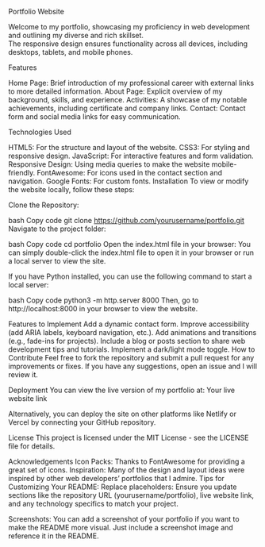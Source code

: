 Portfolio Website

Welcome to my portfolio, showcasing my proficiency in web development and outlining my diverse and rich skillset.  
The responsive design ensures functionality across all devices, including desktops, tablets, and mobile phones.

Features

Home Page: Brief introduction of my professional career with external links to more detailed information. 
About Page: Explicit overview of my background, skills, and experience.
Activities: A showcase of my notable achievements, including certificate and company links.
Contact: Contact form and social media links for easy communication.



Technologies Used

HTML5: For the structure and layout of the website.
CSS3: For styling and responsive design.
JavaScript: For interactive features and form validation.
Responsive Design: Using media queries to make the website mobile-friendly.
FontAwesome: For icons used in the contact section and navigation.
Google Fonts: For custom fonts.
Installation
To view or modify the website locally, follow these steps:

Clone the Repository:

bash
Copy code
git clone https://github.com/yourusername/portfolio.git
Navigate to the project folder:

bash
Copy code
cd portfolio
Open the index.html file in your browser: You can simply double-click the index.html file to open it in your browser or run a local server to view the site.

If you have Python installed, you can use the following command to start a local server:

bash
Copy code
python3 -m http.server 8000
Then, go to http://localhost:8000 in your browser to view the website.

Features to Implement
 Add a dynamic contact form.
 Improve accessibility (add ARIA labels, keyboard navigation, etc.).
 Add animations and transitions (e.g., fade-ins for projects).
 Include a blog or posts section to share web development tips and tutorials.
 Implement a dark/light mode toggle.
How to Contribute
Feel free to fork the repository and submit a pull request for any improvements or fixes. If you have any suggestions, open an issue and I will review it.

Deployment
You can view the live version of my portfolio at:
Your live website link

Alternatively, you can deploy the site on other platforms like Netlify or Vercel by connecting your GitHub repository.

License
This project is licensed under the MIT License - see the LICENSE file for details.

Acknowledgements
Icon Packs: Thanks to FontAwesome for providing a great set of icons.
Inspiration: Many of the design and layout ideas were inspired by other web developers’ portfolios that I admire.
Tips for Customizing Your README:
Replace placeholders: Ensure you update sections like the repository URL (yourusername/portfolio), live website link, and any technology specifics to match your project.

Screenshots: You can add a screenshot of your portfolio if you want to make the README more visual. Just include a screenshot image and reference it in the README.





